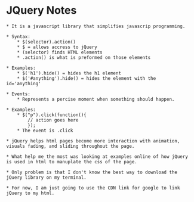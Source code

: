# JQuery Notes

	* It is a javascript library that simplifies javascrip programming.

	* Syntax:
		* $(selector).action()
		* $ = allows accress to jQuery
		* (selector) finds HTML elements
		* .action() is what is preformed on those elements

	* Examples:
		* $('h1').hide() = hides the h1 element
		* $('#anything').hide() = hides the element with the 	id='anything'

	* Events:
		* Represents a percise moment when something should happen. 

	* Examples:
		* $("p").click(function(){
			// action goes here
			});
		* The event is .click
	
	* jQuery helps html pages become more interaction with animation, visuals fading, and sliding throughout the page.

	* What help me the most was looking at examples online of how jQuery is used in html to manuplate the css of the page.

	* Only problem is that I don't know the best way to download the jQuery library on my terminal.

	* For now, I am just going to use the CDN link for google to link jQuery to my html. 

		